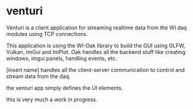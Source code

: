 # venturi

Venturi is a client application for streaming realtime data from the WI daq modules using TCP connections. 

This application is using the WI-Oak library to build the GUI using GLFW, Vulkan, ImGui and ImPlot. 
Oak handles all the backend stuff like creating windows, imgui panels, handling events, etc. 

[insert name] handles all the client-server communication to control and stream data from the daq. 

the venturi app simply defines the UI elements. 

this is very much a work in progress. 